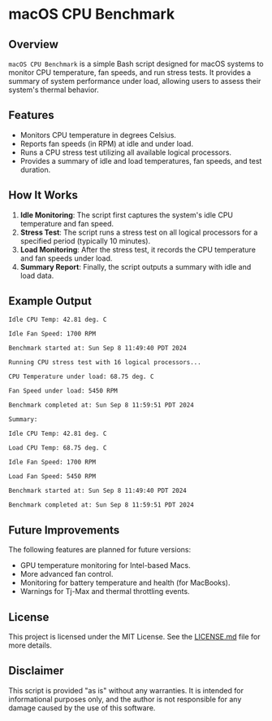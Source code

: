 # macOS CPU Benchmark

## Overview
`macOS CPU Benchmark` is a simple Bash script designed for macOS systems to monitor CPU temperature, fan speeds, and run stress tests. It provides a summary of system performance under load, allowing users to assess their system's thermal behavior.

## Features
- Monitors CPU temperature in degrees Celsius.
- Reports fan speeds (in RPM) at idle and under load.
- Runs a CPU stress test utilizing all available logical processors.
- Provides a summary of idle and load temperatures, fan speeds, and test duration.

## How It Works
1. **Idle Monitoring**: The script first captures the system's idle CPU temperature and fan speed.
2. **Stress Test**: The script runs a stress test on all logical processors for a specified period (typically 10 minutes).
3. **Load Monitoring**: After the stress test, it records the CPU temperature and fan speeds under load.
4. **Summary Report**: Finally, the script outputs a summary with idle and load data.

## Example Output
```
Idle CPU Temp: 42.81 deg. C  

Idle Fan Speed: 1700 RPM  

Benchmark started at: Sun Sep 8 11:49:40 PDT 2024

Running CPU stress test with 16 logical processors... 

CPU Temperature under load: 68.75 deg. C

Fan Speed under load: 5450 RPM

Benchmark completed at: Sun Sep 8 11:59:51 PDT 2024

Summary:

Idle CPU Temp: 42.81 deg. C 

Load CPU Temp: 68.75 deg. C 

Idle Fan Speed: 1700 RPM 

Load Fan Speed: 5450 RPM 

Benchmark started at: Sun Sep 8 11:49:40 PDT 2024 

Benchmark completed at: Sun Sep 8 11:59:51 PDT 2024
```
## Future Improvements
The following features are planned for future versions:
- GPU temperature monitoring for Intel-based Macs.
- More advanced fan control.
- Monitoring for battery temperature and health (for MacBooks).
- Warnings for Tj-Max and thermal throttling events.

## License
This project is licensed under the MIT License. See the [LICENSE.md](LICENSE.md) file for more details.

## Disclaimer
This script is provided "as is" without any warranties. It is intended for informational purposes only, and the author is not responsible for any damage caused by the use of this software.
